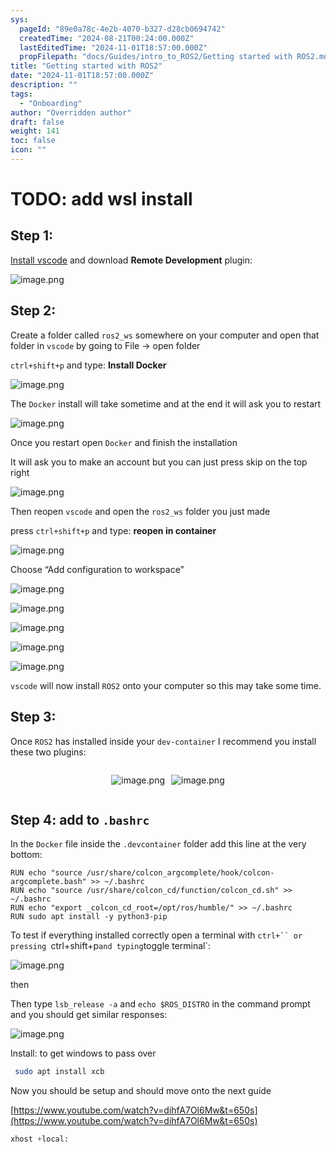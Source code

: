 ```yaml
---
sys:
  pageId: "89e0a78c-4e2b-4070-b327-d28cb0694742"
  createdTime: "2024-08-21T00:24:00.000Z"
  lastEditedTime: "2024-11-01T18:57:00.000Z"
  propFilepath: "docs/Guides/intro_to_ROS2/Getting started with ROS2.md"
title: "Getting started with ROS2"
date: "2024-11-01T18:57:00.000Z"
description: ""
tags:
  - "Onboarding"
author: "Overridden author"
draft: false
weight: 141
toc: false
icon: ""
---
```


# TODO: add wsl install

## Step 1:

[Install vscode](https://code.visualstudio.com/download) and download **Remote Development** plugin:

![image.png](https://prod-files-secure.s3.us-west-2.amazonaws.com/d518164a-d88e-44d1-a4ee-3adb3bd8bce0/efb52993-1881-4a40-b95e-6f020334f022/image.png?X-Amz-Algorithm=AWS4-HMAC-SHA256&X-Amz-Content-Sha256=UNSIGNED-PAYLOAD&X-Amz-Credential=ASIAZI2LB466U73N3XKF%2F20250407%2Fus-west-2%2Fs3%2Faws4_request&X-Amz-Date=20250407T050931Z&X-Amz-Expires=3600&X-Amz-Security-Token=IQoJb3JpZ2luX2VjEN3%2F%2F%2F%2F%2F%2F%2F%2F%2F%2FwEaCXVzLXdlc3QtMiJIMEYCIQCdfxt19zHHTO%2BceI49s%2FV3vKLEYXRclGRA%2FcSYaiOliwIhAKC%2ByBkbotYd0q1o83Xazz5dSg6eriUIVF93W5E2FdyCKv8DCFYQABoMNjM3NDIzMTgzODA1Igw1FizrsnaW2o%2Bq32Qq3APQffGhACF0wdlyRHU9gIBBP1pOnUID5zKdEWiCszOre1dhciuYgfwO23QHCiemIJ%2Btdd%2BQO%2BfnpxCxSJOMYyC1EeGbM3FRI1Cl7KxKkI5dfHgNKj0MPrVpdmbbWU72H8NXAkOsfPyJEyidmyEmGfV4E9E%2BPJ3cLFDxdJL2PAdhTizj2F8nS2UKD6%2FwYmkHyz284x%2BapYmwRJlFsZvkvhhhJK%2BVBIyIttXTLGjkdE1vfUkJlo8f%2FdkcLf9PncMv5tOv9o5T6w12F5tCA4F8MJGPvtIc%2F%2FPMSBjPwu7WC6KpkIpb1mJCUO7j3Tkzao6Ota6DVuBy2kE3oBGddpK5lddhe951spOu4C%2FOCZqjhwcwPz3GJbjs0A55YnX%2B%2B1KM3j7H8nGYjOKwT4ZcOp6XHQm25ah05l4DPIRd7zg013HqVFim620qWld06nnLq4MZSsbMJcgme03Vojy1HnL88Qdz91mDXMAzLKGjciEDkZjhZNLlRs9WPCj5tgX79JMyvpmXzjlvxwRkr%2FB3nqGFAnLmiZozIOSdn3we0nkFPTRSi4Hi8MFo5c2epAWyRiBJy7ZKfnI1Xx6qtk0enY7H8rm40FEvKTVaAgBbjPoTKFyRYU%2F0U62n7Tm%2F7BII3jC%2BuM2%2FBjqkAcSWfyKECsvUruaqvd%2B8gB5oIk3SPybv01IqpbD9y4JEmaDrnf%2BfZR%2FE%2BTtujXq3FvhSKLGy%2B7J955FZwaeHAe2RjNKvj6jmnWPgp1j72Ume8HMHyZIZg963T0yhMJJgUgashXYwy5ldb10PvE3zFGmv4ZqE3JJqRdLrNIn2wxjRqUu1Fz6vx4HJoxU6rlS2CX2WkMINcXMdzGIljBddn9gEpilA&X-Amz-Signature=7b0226a778fab12a0921b6d78719f311a813ba42851fa67194ca552dbc989a97&X-Amz-SignedHeaders=host&x-id=GetObject)

## Step 2:

Create a folder called `ros2_ws` somewhere on your computer and open that folder in `vscode` by going to File → open folder 

`ctrl+shift+p` and type: **Install Docker**

![image.png](https://prod-files-secure.s3.us-west-2.amazonaws.com/d518164a-d88e-44d1-a4ee-3adb3bd8bce0/2269dc0e-1cd5-47ff-bceb-c04ad9b2eab0/image.png?X-Amz-Algorithm=AWS4-HMAC-SHA256&X-Amz-Content-Sha256=UNSIGNED-PAYLOAD&X-Amz-Credential=ASIAZI2LB466U73N3XKF%2F20250407%2Fus-west-2%2Fs3%2Faws4_request&X-Amz-Date=20250407T050931Z&X-Amz-Expires=3600&X-Amz-Security-Token=IQoJb3JpZ2luX2VjEN3%2F%2F%2F%2F%2F%2F%2F%2F%2F%2FwEaCXVzLXdlc3QtMiJIMEYCIQCdfxt19zHHTO%2BceI49s%2FV3vKLEYXRclGRA%2FcSYaiOliwIhAKC%2ByBkbotYd0q1o83Xazz5dSg6eriUIVF93W5E2FdyCKv8DCFYQABoMNjM3NDIzMTgzODA1Igw1FizrsnaW2o%2Bq32Qq3APQffGhACF0wdlyRHU9gIBBP1pOnUID5zKdEWiCszOre1dhciuYgfwO23QHCiemIJ%2Btdd%2BQO%2BfnpxCxSJOMYyC1EeGbM3FRI1Cl7KxKkI5dfHgNKj0MPrVpdmbbWU72H8NXAkOsfPyJEyidmyEmGfV4E9E%2BPJ3cLFDxdJL2PAdhTizj2F8nS2UKD6%2FwYmkHyz284x%2BapYmwRJlFsZvkvhhhJK%2BVBIyIttXTLGjkdE1vfUkJlo8f%2FdkcLf9PncMv5tOv9o5T6w12F5tCA4F8MJGPvtIc%2F%2FPMSBjPwu7WC6KpkIpb1mJCUO7j3Tkzao6Ota6DVuBy2kE3oBGddpK5lddhe951spOu4C%2FOCZqjhwcwPz3GJbjs0A55YnX%2B%2B1KM3j7H8nGYjOKwT4ZcOp6XHQm25ah05l4DPIRd7zg013HqVFim620qWld06nnLq4MZSsbMJcgme03Vojy1HnL88Qdz91mDXMAzLKGjciEDkZjhZNLlRs9WPCj5tgX79JMyvpmXzjlvxwRkr%2FB3nqGFAnLmiZozIOSdn3we0nkFPTRSi4Hi8MFo5c2epAWyRiBJy7ZKfnI1Xx6qtk0enY7H8rm40FEvKTVaAgBbjPoTKFyRYU%2F0U62n7Tm%2F7BII3jC%2BuM2%2FBjqkAcSWfyKECsvUruaqvd%2B8gB5oIk3SPybv01IqpbD9y4JEmaDrnf%2BfZR%2FE%2BTtujXq3FvhSKLGy%2B7J955FZwaeHAe2RjNKvj6jmnWPgp1j72Ume8HMHyZIZg963T0yhMJJgUgashXYwy5ldb10PvE3zFGmv4ZqE3JJqRdLrNIn2wxjRqUu1Fz6vx4HJoxU6rlS2CX2WkMINcXMdzGIljBddn9gEpilA&X-Amz-Signature=8278ef735c3ec571022f5baed1e7a2779881025a8169a5537a6624c9fedf3572&X-Amz-SignedHeaders=host&x-id=GetObject)

The `Docker` install will take sometime and at the end it will ask you to restart

![image.png](https://prod-files-secure.s3.us-west-2.amazonaws.com/d518164a-d88e-44d1-a4ee-3adb3bd8bce0/ed233f78-be33-4b1f-b89c-9c346c0e961e/image.png?X-Amz-Algorithm=AWS4-HMAC-SHA256&X-Amz-Content-Sha256=UNSIGNED-PAYLOAD&X-Amz-Credential=ASIAZI2LB466U73N3XKF%2F20250407%2Fus-west-2%2Fs3%2Faws4_request&X-Amz-Date=20250407T050931Z&X-Amz-Expires=3600&X-Amz-Security-Token=IQoJb3JpZ2luX2VjEN3%2F%2F%2F%2F%2F%2F%2F%2F%2F%2FwEaCXVzLXdlc3QtMiJIMEYCIQCdfxt19zHHTO%2BceI49s%2FV3vKLEYXRclGRA%2FcSYaiOliwIhAKC%2ByBkbotYd0q1o83Xazz5dSg6eriUIVF93W5E2FdyCKv8DCFYQABoMNjM3NDIzMTgzODA1Igw1FizrsnaW2o%2Bq32Qq3APQffGhACF0wdlyRHU9gIBBP1pOnUID5zKdEWiCszOre1dhciuYgfwO23QHCiemIJ%2Btdd%2BQO%2BfnpxCxSJOMYyC1EeGbM3FRI1Cl7KxKkI5dfHgNKj0MPrVpdmbbWU72H8NXAkOsfPyJEyidmyEmGfV4E9E%2BPJ3cLFDxdJL2PAdhTizj2F8nS2UKD6%2FwYmkHyz284x%2BapYmwRJlFsZvkvhhhJK%2BVBIyIttXTLGjkdE1vfUkJlo8f%2FdkcLf9PncMv5tOv9o5T6w12F5tCA4F8MJGPvtIc%2F%2FPMSBjPwu7WC6KpkIpb1mJCUO7j3Tkzao6Ota6DVuBy2kE3oBGddpK5lddhe951spOu4C%2FOCZqjhwcwPz3GJbjs0A55YnX%2B%2B1KM3j7H8nGYjOKwT4ZcOp6XHQm25ah05l4DPIRd7zg013HqVFim620qWld06nnLq4MZSsbMJcgme03Vojy1HnL88Qdz91mDXMAzLKGjciEDkZjhZNLlRs9WPCj5tgX79JMyvpmXzjlvxwRkr%2FB3nqGFAnLmiZozIOSdn3we0nkFPTRSi4Hi8MFo5c2epAWyRiBJy7ZKfnI1Xx6qtk0enY7H8rm40FEvKTVaAgBbjPoTKFyRYU%2F0U62n7Tm%2F7BII3jC%2BuM2%2FBjqkAcSWfyKECsvUruaqvd%2B8gB5oIk3SPybv01IqpbD9y4JEmaDrnf%2BfZR%2FE%2BTtujXq3FvhSKLGy%2B7J955FZwaeHAe2RjNKvj6jmnWPgp1j72Ume8HMHyZIZg963T0yhMJJgUgashXYwy5ldb10PvE3zFGmv4ZqE3JJqRdLrNIn2wxjRqUu1Fz6vx4HJoxU6rlS2CX2WkMINcXMdzGIljBddn9gEpilA&X-Amz-Signature=962f6b77b26885e4ed1328bcb3a6bdca71371471041dc85b704ae61d2ffb2ef5&X-Amz-SignedHeaders=host&x-id=GetObject)

Once you restart open `Docker` and finish the installation

It will ask you to make an account but you can just press skip on the top right

![image.png](https://prod-files-secure.s3.us-west-2.amazonaws.com/d518164a-d88e-44d1-a4ee-3adb3bd8bce0/21010ad9-1659-4fd9-9f59-9932a09b2a3d/image.png?X-Amz-Algorithm=AWS4-HMAC-SHA256&X-Amz-Content-Sha256=UNSIGNED-PAYLOAD&X-Amz-Credential=ASIAZI2LB466U73N3XKF%2F20250407%2Fus-west-2%2Fs3%2Faws4_request&X-Amz-Date=20250407T050931Z&X-Amz-Expires=3600&X-Amz-Security-Token=IQoJb3JpZ2luX2VjEN3%2F%2F%2F%2F%2F%2F%2F%2F%2F%2FwEaCXVzLXdlc3QtMiJIMEYCIQCdfxt19zHHTO%2BceI49s%2FV3vKLEYXRclGRA%2FcSYaiOliwIhAKC%2ByBkbotYd0q1o83Xazz5dSg6eriUIVF93W5E2FdyCKv8DCFYQABoMNjM3NDIzMTgzODA1Igw1FizrsnaW2o%2Bq32Qq3APQffGhACF0wdlyRHU9gIBBP1pOnUID5zKdEWiCszOre1dhciuYgfwO23QHCiemIJ%2Btdd%2BQO%2BfnpxCxSJOMYyC1EeGbM3FRI1Cl7KxKkI5dfHgNKj0MPrVpdmbbWU72H8NXAkOsfPyJEyidmyEmGfV4E9E%2BPJ3cLFDxdJL2PAdhTizj2F8nS2UKD6%2FwYmkHyz284x%2BapYmwRJlFsZvkvhhhJK%2BVBIyIttXTLGjkdE1vfUkJlo8f%2FdkcLf9PncMv5tOv9o5T6w12F5tCA4F8MJGPvtIc%2F%2FPMSBjPwu7WC6KpkIpb1mJCUO7j3Tkzao6Ota6DVuBy2kE3oBGddpK5lddhe951spOu4C%2FOCZqjhwcwPz3GJbjs0A55YnX%2B%2B1KM3j7H8nGYjOKwT4ZcOp6XHQm25ah05l4DPIRd7zg013HqVFim620qWld06nnLq4MZSsbMJcgme03Vojy1HnL88Qdz91mDXMAzLKGjciEDkZjhZNLlRs9WPCj5tgX79JMyvpmXzjlvxwRkr%2FB3nqGFAnLmiZozIOSdn3we0nkFPTRSi4Hi8MFo5c2epAWyRiBJy7ZKfnI1Xx6qtk0enY7H8rm40FEvKTVaAgBbjPoTKFyRYU%2F0U62n7Tm%2F7BII3jC%2BuM2%2FBjqkAcSWfyKECsvUruaqvd%2B8gB5oIk3SPybv01IqpbD9y4JEmaDrnf%2BfZR%2FE%2BTtujXq3FvhSKLGy%2B7J955FZwaeHAe2RjNKvj6jmnWPgp1j72Ume8HMHyZIZg963T0yhMJJgUgashXYwy5ldb10PvE3zFGmv4ZqE3JJqRdLrNIn2wxjRqUu1Fz6vx4HJoxU6rlS2CX2WkMINcXMdzGIljBddn9gEpilA&X-Amz-Signature=cc0623b96b0ea390e884da875a39676819f38496b025082d8945140a8d4d1012&X-Amz-SignedHeaders=host&x-id=GetObject)

Then reopen `vscode` and open the `ros2_ws` folder you just made

press `ctrl+shift+p` and type: **reopen in container**

![image.png](https://prod-files-secure.s3.us-west-2.amazonaws.com/d518164a-d88e-44d1-a4ee-3adb3bd8bce0/4e93b8c2-41ad-488c-8095-c74205196118/image.png?X-Amz-Algorithm=AWS4-HMAC-SHA256&X-Amz-Content-Sha256=UNSIGNED-PAYLOAD&X-Amz-Credential=ASIAZI2LB466U73N3XKF%2F20250407%2Fus-west-2%2Fs3%2Faws4_request&X-Amz-Date=20250407T050931Z&X-Amz-Expires=3600&X-Amz-Security-Token=IQoJb3JpZ2luX2VjEN3%2F%2F%2F%2F%2F%2F%2F%2F%2F%2FwEaCXVzLXdlc3QtMiJIMEYCIQCdfxt19zHHTO%2BceI49s%2FV3vKLEYXRclGRA%2FcSYaiOliwIhAKC%2ByBkbotYd0q1o83Xazz5dSg6eriUIVF93W5E2FdyCKv8DCFYQABoMNjM3NDIzMTgzODA1Igw1FizrsnaW2o%2Bq32Qq3APQffGhACF0wdlyRHU9gIBBP1pOnUID5zKdEWiCszOre1dhciuYgfwO23QHCiemIJ%2Btdd%2BQO%2BfnpxCxSJOMYyC1EeGbM3FRI1Cl7KxKkI5dfHgNKj0MPrVpdmbbWU72H8NXAkOsfPyJEyidmyEmGfV4E9E%2BPJ3cLFDxdJL2PAdhTizj2F8nS2UKD6%2FwYmkHyz284x%2BapYmwRJlFsZvkvhhhJK%2BVBIyIttXTLGjkdE1vfUkJlo8f%2FdkcLf9PncMv5tOv9o5T6w12F5tCA4F8MJGPvtIc%2F%2FPMSBjPwu7WC6KpkIpb1mJCUO7j3Tkzao6Ota6DVuBy2kE3oBGddpK5lddhe951spOu4C%2FOCZqjhwcwPz3GJbjs0A55YnX%2B%2B1KM3j7H8nGYjOKwT4ZcOp6XHQm25ah05l4DPIRd7zg013HqVFim620qWld06nnLq4MZSsbMJcgme03Vojy1HnL88Qdz91mDXMAzLKGjciEDkZjhZNLlRs9WPCj5tgX79JMyvpmXzjlvxwRkr%2FB3nqGFAnLmiZozIOSdn3we0nkFPTRSi4Hi8MFo5c2epAWyRiBJy7ZKfnI1Xx6qtk0enY7H8rm40FEvKTVaAgBbjPoTKFyRYU%2F0U62n7Tm%2F7BII3jC%2BuM2%2FBjqkAcSWfyKECsvUruaqvd%2B8gB5oIk3SPybv01IqpbD9y4JEmaDrnf%2BfZR%2FE%2BTtujXq3FvhSKLGy%2B7J955FZwaeHAe2RjNKvj6jmnWPgp1j72Ume8HMHyZIZg963T0yhMJJgUgashXYwy5ldb10PvE3zFGmv4ZqE3JJqRdLrNIn2wxjRqUu1Fz6vx4HJoxU6rlS2CX2WkMINcXMdzGIljBddn9gEpilA&X-Amz-Signature=997eaa8f4ac0e2b0b5868acfb4e74d0464d71f2787687ac75778ac4618e4d7a1&X-Amz-SignedHeaders=host&x-id=GetObject)

Choose “Add configuration to workspace”

![image.png](https://prod-files-secure.s3.us-west-2.amazonaws.com/d518164a-d88e-44d1-a4ee-3adb3bd8bce0/9560b282-5060-4989-ba37-97e7b2c22476/image.png?X-Amz-Algorithm=AWS4-HMAC-SHA256&X-Amz-Content-Sha256=UNSIGNED-PAYLOAD&X-Amz-Credential=ASIAZI2LB466U73N3XKF%2F20250407%2Fus-west-2%2Fs3%2Faws4_request&X-Amz-Date=20250407T050931Z&X-Amz-Expires=3600&X-Amz-Security-Token=IQoJb3JpZ2luX2VjEN3%2F%2F%2F%2F%2F%2F%2F%2F%2F%2FwEaCXVzLXdlc3QtMiJIMEYCIQCdfxt19zHHTO%2BceI49s%2FV3vKLEYXRclGRA%2FcSYaiOliwIhAKC%2ByBkbotYd0q1o83Xazz5dSg6eriUIVF93W5E2FdyCKv8DCFYQABoMNjM3NDIzMTgzODA1Igw1FizrsnaW2o%2Bq32Qq3APQffGhACF0wdlyRHU9gIBBP1pOnUID5zKdEWiCszOre1dhciuYgfwO23QHCiemIJ%2Btdd%2BQO%2BfnpxCxSJOMYyC1EeGbM3FRI1Cl7KxKkI5dfHgNKj0MPrVpdmbbWU72H8NXAkOsfPyJEyidmyEmGfV4E9E%2BPJ3cLFDxdJL2PAdhTizj2F8nS2UKD6%2FwYmkHyz284x%2BapYmwRJlFsZvkvhhhJK%2BVBIyIttXTLGjkdE1vfUkJlo8f%2FdkcLf9PncMv5tOv9o5T6w12F5tCA4F8MJGPvtIc%2F%2FPMSBjPwu7WC6KpkIpb1mJCUO7j3Tkzao6Ota6DVuBy2kE3oBGddpK5lddhe951spOu4C%2FOCZqjhwcwPz3GJbjs0A55YnX%2B%2B1KM3j7H8nGYjOKwT4ZcOp6XHQm25ah05l4DPIRd7zg013HqVFim620qWld06nnLq4MZSsbMJcgme03Vojy1HnL88Qdz91mDXMAzLKGjciEDkZjhZNLlRs9WPCj5tgX79JMyvpmXzjlvxwRkr%2FB3nqGFAnLmiZozIOSdn3we0nkFPTRSi4Hi8MFo5c2epAWyRiBJy7ZKfnI1Xx6qtk0enY7H8rm40FEvKTVaAgBbjPoTKFyRYU%2F0U62n7Tm%2F7BII3jC%2BuM2%2FBjqkAcSWfyKECsvUruaqvd%2B8gB5oIk3SPybv01IqpbD9y4JEmaDrnf%2BfZR%2FE%2BTtujXq3FvhSKLGy%2B7J955FZwaeHAe2RjNKvj6jmnWPgp1j72Ume8HMHyZIZg963T0yhMJJgUgashXYwy5ldb10PvE3zFGmv4ZqE3JJqRdLrNIn2wxjRqUu1Fz6vx4HJoxU6rlS2CX2WkMINcXMdzGIljBddn9gEpilA&X-Amz-Signature=417d5495d1d47bb4030aa98cdcaf09a2dacd71a1bd8be5be97798ad33c31a3bc&X-Amz-SignedHeaders=host&x-id=GetObject)

![image.png](https://prod-files-secure.s3.us-west-2.amazonaws.com/d518164a-d88e-44d1-a4ee-3adb3bd8bce0/2ee63f81-886b-48e8-a553-dc6e5eac99e4/image.png?X-Amz-Algorithm=AWS4-HMAC-SHA256&X-Amz-Content-Sha256=UNSIGNED-PAYLOAD&X-Amz-Credential=ASIAZI2LB466U73N3XKF%2F20250407%2Fus-west-2%2Fs3%2Faws4_request&X-Amz-Date=20250407T050931Z&X-Amz-Expires=3600&X-Amz-Security-Token=IQoJb3JpZ2luX2VjEN3%2F%2F%2F%2F%2F%2F%2F%2F%2F%2FwEaCXVzLXdlc3QtMiJIMEYCIQCdfxt19zHHTO%2BceI49s%2FV3vKLEYXRclGRA%2FcSYaiOliwIhAKC%2ByBkbotYd0q1o83Xazz5dSg6eriUIVF93W5E2FdyCKv8DCFYQABoMNjM3NDIzMTgzODA1Igw1FizrsnaW2o%2Bq32Qq3APQffGhACF0wdlyRHU9gIBBP1pOnUID5zKdEWiCszOre1dhciuYgfwO23QHCiemIJ%2Btdd%2BQO%2BfnpxCxSJOMYyC1EeGbM3FRI1Cl7KxKkI5dfHgNKj0MPrVpdmbbWU72H8NXAkOsfPyJEyidmyEmGfV4E9E%2BPJ3cLFDxdJL2PAdhTizj2F8nS2UKD6%2FwYmkHyz284x%2BapYmwRJlFsZvkvhhhJK%2BVBIyIttXTLGjkdE1vfUkJlo8f%2FdkcLf9PncMv5tOv9o5T6w12F5tCA4F8MJGPvtIc%2F%2FPMSBjPwu7WC6KpkIpb1mJCUO7j3Tkzao6Ota6DVuBy2kE3oBGddpK5lddhe951spOu4C%2FOCZqjhwcwPz3GJbjs0A55YnX%2B%2B1KM3j7H8nGYjOKwT4ZcOp6XHQm25ah05l4DPIRd7zg013HqVFim620qWld06nnLq4MZSsbMJcgme03Vojy1HnL88Qdz91mDXMAzLKGjciEDkZjhZNLlRs9WPCj5tgX79JMyvpmXzjlvxwRkr%2FB3nqGFAnLmiZozIOSdn3we0nkFPTRSi4Hi8MFo5c2epAWyRiBJy7ZKfnI1Xx6qtk0enY7H8rm40FEvKTVaAgBbjPoTKFyRYU%2F0U62n7Tm%2F7BII3jC%2BuM2%2FBjqkAcSWfyKECsvUruaqvd%2B8gB5oIk3SPybv01IqpbD9y4JEmaDrnf%2BfZR%2FE%2BTtujXq3FvhSKLGy%2B7J955FZwaeHAe2RjNKvj6jmnWPgp1j72Ume8HMHyZIZg963T0yhMJJgUgashXYwy5ldb10PvE3zFGmv4ZqE3JJqRdLrNIn2wxjRqUu1Fz6vx4HJoxU6rlS2CX2WkMINcXMdzGIljBddn9gEpilA&X-Amz-Signature=41ddff429b70420e6f4a690d18c94b16a825129f4415b6bc3f4eba686facfc6a&X-Amz-SignedHeaders=host&x-id=GetObject)

![image.png](https://prod-files-secure.s3.us-west-2.amazonaws.com/d518164a-d88e-44d1-a4ee-3adb3bd8bce0/ae1580b2-b048-407e-aed9-b584224a7a04/image.png?X-Amz-Algorithm=AWS4-HMAC-SHA256&X-Amz-Content-Sha256=UNSIGNED-PAYLOAD&X-Amz-Credential=ASIAZI2LB466U73N3XKF%2F20250407%2Fus-west-2%2Fs3%2Faws4_request&X-Amz-Date=20250407T050931Z&X-Amz-Expires=3600&X-Amz-Security-Token=IQoJb3JpZ2luX2VjEN3%2F%2F%2F%2F%2F%2F%2F%2F%2F%2FwEaCXVzLXdlc3QtMiJIMEYCIQCdfxt19zHHTO%2BceI49s%2FV3vKLEYXRclGRA%2FcSYaiOliwIhAKC%2ByBkbotYd0q1o83Xazz5dSg6eriUIVF93W5E2FdyCKv8DCFYQABoMNjM3NDIzMTgzODA1Igw1FizrsnaW2o%2Bq32Qq3APQffGhACF0wdlyRHU9gIBBP1pOnUID5zKdEWiCszOre1dhciuYgfwO23QHCiemIJ%2Btdd%2BQO%2BfnpxCxSJOMYyC1EeGbM3FRI1Cl7KxKkI5dfHgNKj0MPrVpdmbbWU72H8NXAkOsfPyJEyidmyEmGfV4E9E%2BPJ3cLFDxdJL2PAdhTizj2F8nS2UKD6%2FwYmkHyz284x%2BapYmwRJlFsZvkvhhhJK%2BVBIyIttXTLGjkdE1vfUkJlo8f%2FdkcLf9PncMv5tOv9o5T6w12F5tCA4F8MJGPvtIc%2F%2FPMSBjPwu7WC6KpkIpb1mJCUO7j3Tkzao6Ota6DVuBy2kE3oBGddpK5lddhe951spOu4C%2FOCZqjhwcwPz3GJbjs0A55YnX%2B%2B1KM3j7H8nGYjOKwT4ZcOp6XHQm25ah05l4DPIRd7zg013HqVFim620qWld06nnLq4MZSsbMJcgme03Vojy1HnL88Qdz91mDXMAzLKGjciEDkZjhZNLlRs9WPCj5tgX79JMyvpmXzjlvxwRkr%2FB3nqGFAnLmiZozIOSdn3we0nkFPTRSi4Hi8MFo5c2epAWyRiBJy7ZKfnI1Xx6qtk0enY7H8rm40FEvKTVaAgBbjPoTKFyRYU%2F0U62n7Tm%2F7BII3jC%2BuM2%2FBjqkAcSWfyKECsvUruaqvd%2B8gB5oIk3SPybv01IqpbD9y4JEmaDrnf%2BfZR%2FE%2BTtujXq3FvhSKLGy%2B7J955FZwaeHAe2RjNKvj6jmnWPgp1j72Ume8HMHyZIZg963T0yhMJJgUgashXYwy5ldb10PvE3zFGmv4ZqE3JJqRdLrNIn2wxjRqUu1Fz6vx4HJoxU6rlS2CX2WkMINcXMdzGIljBddn9gEpilA&X-Amz-Signature=1a7a88be93eb74fa01871935e025563b606b264fa5c7926af7f6f721b1f09fd2&X-Amz-SignedHeaders=host&x-id=GetObject)

![image.png](https://prod-files-secure.s3.us-west-2.amazonaws.com/d518164a-d88e-44d1-a4ee-3adb3bd8bce0/53255b28-f75e-430f-b9e3-c0ac8577e42b/image.png?X-Amz-Algorithm=AWS4-HMAC-SHA256&X-Amz-Content-Sha256=UNSIGNED-PAYLOAD&X-Amz-Credential=ASIAZI2LB466U73N3XKF%2F20250407%2Fus-west-2%2Fs3%2Faws4_request&X-Amz-Date=20250407T050931Z&X-Amz-Expires=3600&X-Amz-Security-Token=IQoJb3JpZ2luX2VjEN3%2F%2F%2F%2F%2F%2F%2F%2F%2F%2FwEaCXVzLXdlc3QtMiJIMEYCIQCdfxt19zHHTO%2BceI49s%2FV3vKLEYXRclGRA%2FcSYaiOliwIhAKC%2ByBkbotYd0q1o83Xazz5dSg6eriUIVF93W5E2FdyCKv8DCFYQABoMNjM3NDIzMTgzODA1Igw1FizrsnaW2o%2Bq32Qq3APQffGhACF0wdlyRHU9gIBBP1pOnUID5zKdEWiCszOre1dhciuYgfwO23QHCiemIJ%2Btdd%2BQO%2BfnpxCxSJOMYyC1EeGbM3FRI1Cl7KxKkI5dfHgNKj0MPrVpdmbbWU72H8NXAkOsfPyJEyidmyEmGfV4E9E%2BPJ3cLFDxdJL2PAdhTizj2F8nS2UKD6%2FwYmkHyz284x%2BapYmwRJlFsZvkvhhhJK%2BVBIyIttXTLGjkdE1vfUkJlo8f%2FdkcLf9PncMv5tOv9o5T6w12F5tCA4F8MJGPvtIc%2F%2FPMSBjPwu7WC6KpkIpb1mJCUO7j3Tkzao6Ota6DVuBy2kE3oBGddpK5lddhe951spOu4C%2FOCZqjhwcwPz3GJbjs0A55YnX%2B%2B1KM3j7H8nGYjOKwT4ZcOp6XHQm25ah05l4DPIRd7zg013HqVFim620qWld06nnLq4MZSsbMJcgme03Vojy1HnL88Qdz91mDXMAzLKGjciEDkZjhZNLlRs9WPCj5tgX79JMyvpmXzjlvxwRkr%2FB3nqGFAnLmiZozIOSdn3we0nkFPTRSi4Hi8MFo5c2epAWyRiBJy7ZKfnI1Xx6qtk0enY7H8rm40FEvKTVaAgBbjPoTKFyRYU%2F0U62n7Tm%2F7BII3jC%2BuM2%2FBjqkAcSWfyKECsvUruaqvd%2B8gB5oIk3SPybv01IqpbD9y4JEmaDrnf%2BfZR%2FE%2BTtujXq3FvhSKLGy%2B7J955FZwaeHAe2RjNKvj6jmnWPgp1j72Ume8HMHyZIZg963T0yhMJJgUgashXYwy5ldb10PvE3zFGmv4ZqE3JJqRdLrNIn2wxjRqUu1Fz6vx4HJoxU6rlS2CX2WkMINcXMdzGIljBddn9gEpilA&X-Amz-Signature=0b8c198b3f6a71274f8e2d9a5f293bedbc971d7e743b5d58ce7344b1644e2222&X-Amz-SignedHeaders=host&x-id=GetObject)

![image.png](https://prod-files-secure.s3.us-west-2.amazonaws.com/d518164a-d88e-44d1-a4ee-3adb3bd8bce0/7c562767-5af9-4ffb-97d1-327bcdf4ee00/image.png?X-Amz-Algorithm=AWS4-HMAC-SHA256&X-Amz-Content-Sha256=UNSIGNED-PAYLOAD&X-Amz-Credential=ASIAZI2LB466U73N3XKF%2F20250407%2Fus-west-2%2Fs3%2Faws4_request&X-Amz-Date=20250407T050931Z&X-Amz-Expires=3600&X-Amz-Security-Token=IQoJb3JpZ2luX2VjEN3%2F%2F%2F%2F%2F%2F%2F%2F%2F%2FwEaCXVzLXdlc3QtMiJIMEYCIQCdfxt19zHHTO%2BceI49s%2FV3vKLEYXRclGRA%2FcSYaiOliwIhAKC%2ByBkbotYd0q1o83Xazz5dSg6eriUIVF93W5E2FdyCKv8DCFYQABoMNjM3NDIzMTgzODA1Igw1FizrsnaW2o%2Bq32Qq3APQffGhACF0wdlyRHU9gIBBP1pOnUID5zKdEWiCszOre1dhciuYgfwO23QHCiemIJ%2Btdd%2BQO%2BfnpxCxSJOMYyC1EeGbM3FRI1Cl7KxKkI5dfHgNKj0MPrVpdmbbWU72H8NXAkOsfPyJEyidmyEmGfV4E9E%2BPJ3cLFDxdJL2PAdhTizj2F8nS2UKD6%2FwYmkHyz284x%2BapYmwRJlFsZvkvhhhJK%2BVBIyIttXTLGjkdE1vfUkJlo8f%2FdkcLf9PncMv5tOv9o5T6w12F5tCA4F8MJGPvtIc%2F%2FPMSBjPwu7WC6KpkIpb1mJCUO7j3Tkzao6Ota6DVuBy2kE3oBGddpK5lddhe951spOu4C%2FOCZqjhwcwPz3GJbjs0A55YnX%2B%2B1KM3j7H8nGYjOKwT4ZcOp6XHQm25ah05l4DPIRd7zg013HqVFim620qWld06nnLq4MZSsbMJcgme03Vojy1HnL88Qdz91mDXMAzLKGjciEDkZjhZNLlRs9WPCj5tgX79JMyvpmXzjlvxwRkr%2FB3nqGFAnLmiZozIOSdn3we0nkFPTRSi4Hi8MFo5c2epAWyRiBJy7ZKfnI1Xx6qtk0enY7H8rm40FEvKTVaAgBbjPoTKFyRYU%2F0U62n7Tm%2F7BII3jC%2BuM2%2FBjqkAcSWfyKECsvUruaqvd%2B8gB5oIk3SPybv01IqpbD9y4JEmaDrnf%2BfZR%2FE%2BTtujXq3FvhSKLGy%2B7J955FZwaeHAe2RjNKvj6jmnWPgp1j72Ume8HMHyZIZg963T0yhMJJgUgashXYwy5ldb10PvE3zFGmv4ZqE3JJqRdLrNIn2wxjRqUu1Fz6vx4HJoxU6rlS2CX2WkMINcXMdzGIljBddn9gEpilA&X-Amz-Signature=78135f879969f99edd7cf9ba9f9c79dc4758c302df91fdfe00fd6ca2a7bee7e3&X-Amz-SignedHeaders=host&x-id=GetObject)

`vscode` will now install `ROS2` onto your computer so this may take some time.

## Step 3:

Once `ROS2` has installed inside your `dev-container` I recommend you install these two plugins:

<div style="display: flex;flex-direction: row; column-gap:10px; max-width: 630px;justify-content: center;">
<div>

![image.png](https://prod-files-secure.s3.us-west-2.amazonaws.com/d518164a-d88e-44d1-a4ee-3adb3bd8bce0/3fc3d550-5a54-4ba1-ba6b-faa01cdb7369/image.png?X-Amz-Algorithm=AWS4-HMAC-SHA256&X-Amz-Content-Sha256=UNSIGNED-PAYLOAD&X-Amz-Credential=ASIAZI2LB46662LCXL6L%2F20250407%2Fus-west-2%2Fs3%2Faws4_request&X-Amz-Date=20250407T050935Z&X-Amz-Expires=3600&X-Amz-Security-Token=IQoJb3JpZ2luX2VjEN3%2F%2F%2F%2F%2F%2F%2F%2F%2F%2FwEaCXVzLXdlc3QtMiJHMEUCIQC7%2BGA4RGxqpm4SgXb%2BOjCLGnk1zGf7U2p472wkP%2FVb7gIgYKKqT1%2BGgPTUygNsJx%2FPVSuHMiO24cL35z7XYkB7xlUq%2FwMIVhAAGgw2Mzc0MjMxODM4MDUiDNWzzC6PrSTorVgy2yrcA9zzcKFoYVb9qeRldE8XzE4kNmPUsQzW1FM8d46qdeS%2FsK0OyTMksEMyxWDMaiYwdIaldkhRuhUG4ssXQByrIRhACmZ2fBc6gc4ul%2Fw4DPdOlcC06Mt%2FI1dqujI4J%2Bw%2FY3HebadN2l2L2HtSC%2B057qs7hc4vreqNn%2BVx2RCWlNyJtMgpu9MfGYeJWKyy2icTPHkOxUlKdaBRGt8IuYvp8EfO22s5y5j%2FdRuYU0sQHeHtXIOLDRXx%2FLnh9%2BnnL0Oj%2F5q4RBfyKX3yoa%2FyO7ZcZPqLAKHfYUFLD%2BETx2nG7Wn9AZHRwPEbV7S0FHiMtyzn7E1YCVPb2evrEMFZ5PBfras5uM57pnBzls4tCzXOM8QZr8wcylaaImcJE5ECiRbviDngJPKGwXZyGwR4pxb3JmEy18822V0ftC4nzLcLLkHSnwBtDt1MMaxhnSaf%2FFGQ1knJqF4vcO493EV%2BjSj9u29KDRHkXyqad%2B%2Bevj8UibpOnovlrvowqViES4p5af6esMUC0cwmjb%2BZyBHpvb3QKKgz6aB78%2BHAE00xiTWopwEgsga0ah%2BsnNbqcL%2BA3g5h0mdcURXVZ%2FOSmsq37dc2ciuaUa67UGFYWJqANoA1lAP%2FN0uXvnnbulGnWv51MLO4zb8GOqUB1rD7R2OdQnq4Cc1po5oL%2BDewW9ut%2BAVU6NRp7ic0T6lCj5P%2BXxSpKytTJ6ALngFhN5dxHHsfPLQbn%2Bk9vEcN2eBvolHCZNWwzdRamovtWOUOSrTf9qTx%2FNcLmQi8UTcQ7w9l%2BcsxKc9tINdIgCL7tzpR9Fyo6BruU6ZqzSBprdhTf5PEeN1NAxR5i8or3HOKjMkSHJ12cuGxTsaNW5CUWpzSO6Z%2F&X-Amz-Signature=5ab0ffd1565567c8954b616a2d6193c8334f11eaabe61c7adbd52a71d6928519&X-Amz-SignedHeaders=host&x-id=GetObject)

</div>
<div>

![image.png](https://prod-files-secure.s3.us-west-2.amazonaws.com/d518164a-d88e-44d1-a4ee-3adb3bd8bce0/d994cc66-13c2-4093-a5a3-f84cf4601a82/image.png?X-Amz-Algorithm=AWS4-HMAC-SHA256&X-Amz-Content-Sha256=UNSIGNED-PAYLOAD&X-Amz-Credential=ASIAZI2LB4662EYHDGDV%2F20250407%2Fus-west-2%2Fs3%2Faws4_request&X-Amz-Date=20250407T050936Z&X-Amz-Expires=3600&X-Amz-Security-Token=IQoJb3JpZ2luX2VjEN3%2F%2F%2F%2F%2F%2F%2F%2F%2F%2FwEaCXVzLXdlc3QtMiJGMEQCIFGBTOqwUxfe9N%2FwQo7IXFRWPGUK0oeASbqeEt26ijUMAiAg9jjCHqJ223RRJgSyjI5EYWm5dbo0sfn94QmLXIryHir%2FAwhWEAAaDDYzNzQyMzE4MzgwNSIM%2Fa8gtWgPMZ6YV%2FOWKtwD9CHOagJY4oGLIu1YqgOqEIBZCv3nDRuVr3h90GTUk%2Bioph0x%2BSTyubKI09duVWaM%2FyurdCI0BRaL5wmNQzerr49C46Oc39rZtaFLHDscQ7jJLviNMxMaaj3yAyksllZiKZ0nm%2BqKa3PKrTpyG3KP4kBNa2NrZC5xQ%2BRXNyRJ4aGF8fY4kd1KbuVwQ%2FatMe%2Bxl4Yj2yCxTRuOyH%2F1B4DG03lrbQeWu%2Fio714abdCsCSSWCnJ0%2BrA1mN9cj33TnTfAL1LE73BQw%2B93Alju4QFxxnyIUtnocW6lnj34DsmFPfmMoCQIM5GGzv%2FiKOMKz3jvfs6pC%2FWTaUQ3T1ilByFGzLIhv1%2BtOhwTInqznrobkw1ZHWBNhfUmMWHBxOuSYkJ1TfKfF5cDVUVYLo0WQ2ZWBLcnLMJq%2BxYcO5FjNElIHSPKpyZKw20NUD5MFHOxjxFTdIzYVJIcrgCcwFRKPtVMilsXxKXjqztPnENxBSZuAErfs1YVosB09yPM2HuVzucXIJE%2Bl%2FKw10rSvFJNs0TAnj6HFisfqr1h4zZlaefN599lUp%2B0CXd8EvBuw2rIXb7GPT%2FYL7tcHyl7lWlMPAoUxRX08tpn0WcbIqnuqviLKE2KTeDIa6d6oBGEIekwvbjNvwY6pgHCH1NObP1a5veanO4U4iMgWcaTq2nSWlNKFrseQ%2BnhGQxYSYl%2BydOM8F18zyfi%2B9WO5MUcuIgK9JtD96LgfCmSmOjUfdfakKrWXiB%2FS1fcgb3AO7CM52RHaKM%2FFZy3O2rDzeWTQ%2F%2Fhh5xa9D4DmlBiuG0dn9OWJOP4oTx8l%2BjalKZUK%2B7b92COlCB%2BzulVdm%2BsXqSVrYn%2BTZ7tosw4KptR%2FzmBcywo&X-Amz-Signature=9b112550f51eb9fe7ad84b26a1885f7d90b9cc5f15d226e8fcd5881aac3e196a&X-Amz-SignedHeaders=host&x-id=GetObject)

</div>
</div>

## Step 4: add to `.bashrc`

In the `Docker` file inside the `.devcontainer` folder add this line at the very bottom: 

```docker
RUN echo "source /usr/share/colcon_argcomplete/hook/colcon-argcomplete.bash" >> ~/.bashrc
RUN echo "source /usr/share/colcon_cd/function/colcon_cd.sh" >> ~/.bashrc
RUN echo "export _colcon_cd_root=/opt/ros/humble/" >> ~/.bashrc
RUN sudo apt install -y python3-pip 
```

To test if everything installed correctly open a terminal with `ctrl+`` or pressing `ctrl+shift+p` and typing `toggle terminal`:

![image.png](https://prod-files-secure.s3.us-west-2.amazonaws.com/d518164a-d88e-44d1-a4ee-3adb3bd8bce0/6a4943d8-b04e-4c02-9a58-775f3384d1a5/image.png?X-Amz-Algorithm=AWS4-HMAC-SHA256&X-Amz-Content-Sha256=UNSIGNED-PAYLOAD&X-Amz-Credential=ASIAZI2LB466U73N3XKF%2F20250407%2Fus-west-2%2Fs3%2Faws4_request&X-Amz-Date=20250407T050931Z&X-Amz-Expires=3600&X-Amz-Security-Token=IQoJb3JpZ2luX2VjEN3%2F%2F%2F%2F%2F%2F%2F%2F%2F%2FwEaCXVzLXdlc3QtMiJIMEYCIQCdfxt19zHHTO%2BceI49s%2FV3vKLEYXRclGRA%2FcSYaiOliwIhAKC%2ByBkbotYd0q1o83Xazz5dSg6eriUIVF93W5E2FdyCKv8DCFYQABoMNjM3NDIzMTgzODA1Igw1FizrsnaW2o%2Bq32Qq3APQffGhACF0wdlyRHU9gIBBP1pOnUID5zKdEWiCszOre1dhciuYgfwO23QHCiemIJ%2Btdd%2BQO%2BfnpxCxSJOMYyC1EeGbM3FRI1Cl7KxKkI5dfHgNKj0MPrVpdmbbWU72H8NXAkOsfPyJEyidmyEmGfV4E9E%2BPJ3cLFDxdJL2PAdhTizj2F8nS2UKD6%2FwYmkHyz284x%2BapYmwRJlFsZvkvhhhJK%2BVBIyIttXTLGjkdE1vfUkJlo8f%2FdkcLf9PncMv5tOv9o5T6w12F5tCA4F8MJGPvtIc%2F%2FPMSBjPwu7WC6KpkIpb1mJCUO7j3Tkzao6Ota6DVuBy2kE3oBGddpK5lddhe951spOu4C%2FOCZqjhwcwPz3GJbjs0A55YnX%2B%2B1KM3j7H8nGYjOKwT4ZcOp6XHQm25ah05l4DPIRd7zg013HqVFim620qWld06nnLq4MZSsbMJcgme03Vojy1HnL88Qdz91mDXMAzLKGjciEDkZjhZNLlRs9WPCj5tgX79JMyvpmXzjlvxwRkr%2FB3nqGFAnLmiZozIOSdn3we0nkFPTRSi4Hi8MFo5c2epAWyRiBJy7ZKfnI1Xx6qtk0enY7H8rm40FEvKTVaAgBbjPoTKFyRYU%2F0U62n7Tm%2F7BII3jC%2BuM2%2FBjqkAcSWfyKECsvUruaqvd%2B8gB5oIk3SPybv01IqpbD9y4JEmaDrnf%2BfZR%2FE%2BTtujXq3FvhSKLGy%2B7J955FZwaeHAe2RjNKvj6jmnWPgp1j72Ume8HMHyZIZg963T0yhMJJgUgashXYwy5ldb10PvE3zFGmv4ZqE3JJqRdLrNIn2wxjRqUu1Fz6vx4HJoxU6rlS2CX2WkMINcXMdzGIljBddn9gEpilA&X-Amz-Signature=733262941a04af8ee32dd190af53afd679393ab88f8d4edbfd332b3aa18e5726&X-Amz-SignedHeaders=host&x-id=GetObject)

then 

Then type `lsb_release -a` and `echo $ROS_DISTRO` in the command prompt and you should get similar responses:

![image.png](https://prod-files-secure.s3.us-west-2.amazonaws.com/d518164a-d88e-44d1-a4ee-3adb3bd8bce0/3e635dec-a805-4e85-8b9e-d000e5b71a4e/image.png?X-Amz-Algorithm=AWS4-HMAC-SHA256&X-Amz-Content-Sha256=UNSIGNED-PAYLOAD&X-Amz-Credential=ASIAZI2LB466U73N3XKF%2F20250407%2Fus-west-2%2Fs3%2Faws4_request&X-Amz-Date=20250407T050931Z&X-Amz-Expires=3600&X-Amz-Security-Token=IQoJb3JpZ2luX2VjEN3%2F%2F%2F%2F%2F%2F%2F%2F%2F%2FwEaCXVzLXdlc3QtMiJIMEYCIQCdfxt19zHHTO%2BceI49s%2FV3vKLEYXRclGRA%2FcSYaiOliwIhAKC%2ByBkbotYd0q1o83Xazz5dSg6eriUIVF93W5E2FdyCKv8DCFYQABoMNjM3NDIzMTgzODA1Igw1FizrsnaW2o%2Bq32Qq3APQffGhACF0wdlyRHU9gIBBP1pOnUID5zKdEWiCszOre1dhciuYgfwO23QHCiemIJ%2Btdd%2BQO%2BfnpxCxSJOMYyC1EeGbM3FRI1Cl7KxKkI5dfHgNKj0MPrVpdmbbWU72H8NXAkOsfPyJEyidmyEmGfV4E9E%2BPJ3cLFDxdJL2PAdhTizj2F8nS2UKD6%2FwYmkHyz284x%2BapYmwRJlFsZvkvhhhJK%2BVBIyIttXTLGjkdE1vfUkJlo8f%2FdkcLf9PncMv5tOv9o5T6w12F5tCA4F8MJGPvtIc%2F%2FPMSBjPwu7WC6KpkIpb1mJCUO7j3Tkzao6Ota6DVuBy2kE3oBGddpK5lddhe951spOu4C%2FOCZqjhwcwPz3GJbjs0A55YnX%2B%2B1KM3j7H8nGYjOKwT4ZcOp6XHQm25ah05l4DPIRd7zg013HqVFim620qWld06nnLq4MZSsbMJcgme03Vojy1HnL88Qdz91mDXMAzLKGjciEDkZjhZNLlRs9WPCj5tgX79JMyvpmXzjlvxwRkr%2FB3nqGFAnLmiZozIOSdn3we0nkFPTRSi4Hi8MFo5c2epAWyRiBJy7ZKfnI1Xx6qtk0enY7H8rm40FEvKTVaAgBbjPoTKFyRYU%2F0U62n7Tm%2F7BII3jC%2BuM2%2FBjqkAcSWfyKECsvUruaqvd%2B8gB5oIk3SPybv01IqpbD9y4JEmaDrnf%2BfZR%2FE%2BTtujXq3FvhSKLGy%2B7J955FZwaeHAe2RjNKvj6jmnWPgp1j72Ume8HMHyZIZg963T0yhMJJgUgashXYwy5ldb10PvE3zFGmv4ZqE3JJqRdLrNIn2wxjRqUu1Fz6vx4HJoxU6rlS2CX2WkMINcXMdzGIljBddn9gEpilA&X-Amz-Signature=9231a069d12b783747a737060a3e6721f86a6ca87b6f970ac989bf5d458de96d&X-Amz-SignedHeaders=host&x-id=GetObject)

Install:  to get windows to pass over

```bash
 sudo apt install xcb
```

Now you should be setup and should move onto the next guide 

[https://www.youtube.com/watch?v=dihfA7Ol6Mw&t=650s](https://www.youtube.com/watch?v=dihfA7Ol6Mw&t=650s)

```python
xhost +local:
```
